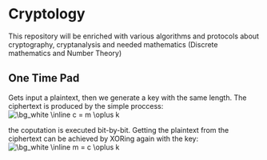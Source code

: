 # Cryptology
This repository will be enriched with various algorithms and protocols about cryptography, cryptanalysis and needed mathematics (Discrete mathematics and Number Theory)

## One Time Pad

Gets input a plaintext, then we generate a key with the same length. The ciphertext is produced by the simple proccess:
<img src="https://latex.codecogs.com/gif.image?\dpi{150}&space;\bg_white&space;\inline&space;c&space;=&space;m&space;\oplus&space;k" title="\bg_white \inline c = m \oplus k" />

the coputation is executed bit-by-bit. Getting the plaintext from the ciphertext can be achieved by XORing again with the key:
<img src="https://latex.codecogs.com/gif.image?\dpi{150}&space;\bg_white&space;\inline&space;m&space;=&space;c&space;\oplus&space;k" title="\bg_white \inline m = c \oplus k" />
